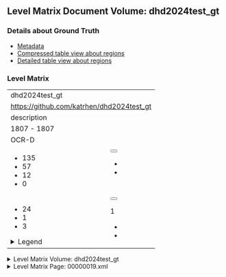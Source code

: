 <script type="text/javascript" charset="utf8" src="lang.js"> </script>
<link rel="stylesheet" href="table_hide.css"/>
<link rel="stylesheet" href="levelparser.css"/>
<div>
   <h2>Level Matrix Document Volume: dhd2024test_gt</h2>
   <h3>Details about Ground Truth</h3>
   <ul>
      <li>
         <a href="metadata">Metadata</a>
      </li>
      <li>
         <a href="table">Compressed table view about regions</a>
      </li>
      <li>
         <a href="overview">Detailed table view about regions</a>
      </li>
   </ul>
</div>
<div>
   <h3>Level Matrix</h3>
   <table class="volumelevel">
      <tr>
         <td class="vname" colspan="2">dhd2024test_gt</td>
      </tr>
      <tr>
         <td class="url" colspan="2">
            <a href="https://github.com/katrhen/dhd2024test_gt">https://github.com/katrhen/dhd2024test_gt</a>
         </td>
      </tr>
      <tr>
         <td class="description" colspan="2">description</td>
      </tr>
      <tr>
         <td class="time" colspan="2">1807 - 1807</td>
      </tr>
      <tr>
         <td class="guidelines" colspan="2">OCR-D</td>
      </tr>
      <tr>
         <td class="char">
            <ul>
               <li class="sumchar">135</li>
               <li class="ssl1">57</li>
               <li class="ssl2">12</li>
               <li class="ssl3">0</li>
            </ul>
         </td>
         <td class="leveldesc">
            <button type="button"
                    class="bilanguage"
                    onclick="changeLanguage()"
                    data-en="Deutsch"
                    data-de="English"> </button>
            <p class="bilanguage"
               data-de="Die Transkription des Korpus entspricht dem Level 1."
               data-en="The Transcription of volume corresponds to level 1."/>
            <ul>
               <li>
                  <a href="https://ocr-d.de/en/gt-guidelines/trans/trGrundsaetze.html">
                     <span class="bilanguage"
                           data-de="Allgemeines zu den Transkriptionslevel"
                           data-en="General explanation of the ground truth levels"/>
                  </a>
               </li>
               <li>
                  <a href="https://ocr-d.de/en/gt-guidelines/trans/tr_level_1_4.html">
                     <span class="bilanguage"
                           data-de="Transkribieren im Level 1."
                           data-en="How to Transcribe in Level 1."/>
                  </a>
                  <br/>
                  <br/>
               </li>
            </ul>
         </td>
      </tr>
      <tr>
         <td>
            <ul class="grid-l">
               <li class="key15">24</li>
               <li class="key16">1</li>
               <li class="key1">3</li>
            </ul>
            <details>
               <summary class="infolegend">Legend</summary>
               <dl class="grid">
                  <dt>TextLine</dt>
                  <dd>TextLine</dd>
                  <dt>Page</dt>
                  <dd>Page</dd>
                  <dt>TxtRegion</dt>
                  <dd>
                     <a href="https://ocr-d.de/en/gt-guidelines/trans/lytextregion.html"
                        target="_blank">TextRegion</a>
                  </dd>
               </dl>
            </details>
         </td>
         <td class="leveldesc">
            <button type="button"
                    class="bilanguage"
                    onclick="changeLanguage()"
                    data-en="Deutsch"
                    data-de="English"> </button>
            <p class="bilanguage"
               data-de="Layout-Transkription entspricht dem Level 1."
               data-en="Layout transcription corresponds to level 1."/>
            <span class="level">1</span>
            <ul>
               <li>
                  <a href="https://ocr-d.de/en/gt-guidelines/trans/structur_gt.html">
                     <span class="bilanguage"
                           data-de="Allgemeines zum Structure Ground Truth"
                           data-en="General explanation of the Structure Ground Truth"/>
                  </a>
               </li>
               <li>
                  <a href="https://ocr-d.de/en/gt-guidelines/trans/ly_level_1_5.html">
                     <span class="bilanguage"
                           data-de="Wie wird im Level 1 das Layout transkribiert."
                           data-en="How to transcribe the layout in Level 1."/>
                  </a>
               </li>
            </ul>
         </td>
      </tr>
   </table>
   <details>
      <summary class="volume">Level Matrix Volume: dhd2024test_gt</summary>
      <table class="volumelevel">
         <tr title="LATIN SMALL LIGATURE FI">
            <td class="l1" char="fi">1</td>
            <td class="l2" char="fi">1</td>
            <td class="l3" char="ﬁ">0</td>
         </tr>
         <tr title="LATIN SMALL LIGATURE LONG S T">
            <td class="l1" char="st">2</td>
            <td class="l2" char="ſt">0</td>
            <td class="l3" char="ﬅ">0</td>
         </tr>
         <tr title="LATIN SMALL LIGATURE ST">
            <td class="l1" char="st">2</td>
            <td class="l2" char="st">2</td>
            <td class="l3" char="ﬆ">0</td>
         </tr>
         <tr title="LATIN SMALL LETTER I WITH CIRCUMFLEX">
            <td class="l1" char="ei">3</td>
            <td class="l2" char="î">0</td>
            <td class="l3" char="î">0</td>
         </tr>
         <tr title="LATIN SMALL LETTER U WITH CIRCUMFLEX">
            <td class="l1" char="au">2</td>
            <td class="l2" char="û">0</td>
            <td class="l3" char="û">0</td>
         </tr>
         <tr title="LATIN SMALL LIGATURE AL">
            <td class="l1" char="al">1</td>
            <td class="l2" char="al">1</td>
            <td class="l3" char="">0</td>
         </tr>
         <tr title="LATIN SMALL LIGATURE AN">
            <td class="l1" char="an">1</td>
            <td class="l2" char="an">1</td>
            <td class="l3" char="">0</td>
         </tr>
         <tr title="LATIN SMALL LIGATURE A SMALL CAPITAL N">
            <td class="l1" char="an">1</td>
            <td class="l2" char="aɴ">0</td>
            <td class="l3" char="">0</td>
         </tr>
         <tr title="LATIN SMALL LIGATURE CH">
            <td class="l1" char="ch">3</td>
            <td class="l2" char="ch">3</td>
            <td class="l3" char="">0</td>
         </tr>
         <tr title="LATIN SMALL LIGATURE EY">
            <td class="l1" char="ey">1</td>
            <td class="l2" char="ey">1</td>
            <td class="l3" char="">0</td>
         </tr>
         <tr title="LATIN SMALL LIGATURE F U WITH DIAERESIS">
            <td class="l1" char="fü">1</td>
            <td class="l2" char="fü">1</td>
            <td class="l3" char="">0</td>
         </tr>
         <tr title="LATIN SMALL LIGATURE GR">
            <td class="l1" char="gr">1</td>
            <td class="l2" char="gr">1</td>
            <td class="l3" char="">0</td>
         </tr>
         <tr title="LATIN SMALL LIGATURE O R ROTUNDA">
            <td class="l1" char="or">2</td>
            <td class="l2" char="oꝛ">0</td>
            <td class="l3" char="">0</td>
         </tr>
         <tr title="LATIN SMALL LIGATURE LONG S DESCENDING T">
            <td class="l1" char="st">2</td>
            <td class="l2" char="ſt">0</td>
            <td class="l3" char="">0</td>
         </tr>
         <tr title="LATIN SMALL LETTER E WITH OGONEK AND MACRON">
            <td class="l1" char="en">3</td>
            <td class="l2" char="ę̄">0</td>
            <td class="l3" char="">0</td>
         </tr>
         <tr title="LATIN SMALL LETTER EU WITH CIRCUMFLEX">
            <td class="l1" char="eu">2</td>
            <td class="l2" char="eu᷍">0</td>
            <td class="l3" char="">0</td>
         </tr>
         <tr title="LATIN SMALL LETTER E WITH LATIN SMALL LETTER I ABOVE">
            <td class="l1" char="ei">3</td>
            <td class="l2" char="eͥ">0</td>
            <td class="l3" char="">0</td>
         </tr>
         <tr title="LATIN SMALL LETTER I WITH LATIN SMALL LETTER E ABOVE">
            <td class="l1" char="ie">5</td>
            <td class="l2" char="iͤ">0</td>
            <td class="l3" char="">0</td>
         </tr>
         <tr title="LATIN SMALL LETTER M WITH LATIN SMALL LETTER E ABOVE">
            <td class="l1" char="me">1</td>
            <td class="l2" char="mͤ">0</td>
            <td class="l3" char="">0</td>
         </tr>
         <tr title="LATIN SMALL LETTER E WITH DIAERESIS AND MACRON">
            <td class="l1" char="en">3</td>
            <td class="l2" char="ë̄">0</td>
            <td class="l3" char="">0</td>
         </tr>
         <tr title="LATIN SMALL LETTER A WITH MACRON AND BREVE">
            <td class="l1" char="an">1</td>
            <td class="l2" char="ā̆">0</td>
            <td class="l3" char="">0</td>
         </tr>
         <tr title="LATIN SMALL LETTER E WITH MACRON AND BREVE">
            <td class="l1" char="en">3</td>
            <td class="l2" char="ē̆">0</td>
            <td class="l3" char="">0</td>
         </tr>
         <tr title="LATIN SMALL LETTER I WITH MACRON AND BREVE">
            <td class="l1" char="in">3</td>
            <td class="l2" char="ī̆">0</td>
            <td class="l3" char="">0</td>
         </tr>
         <tr title="LATIN SMALL LETTER U WITH MACRON AND BREVE">
            <td class="l1" char="un">1</td>
            <td class="l2" char="ū̆">0</td>
            <td class="l3" char="">0</td>
         </tr>
         <tr title="LATIN SMALL LETTER Y WITH MACRON AND BREVE">
            <td class="l1" char="yn">1</td>
            <td class="l2" char="ȳ̆">0</td>
            <td class="l3" char="">0</td>
         </tr>
         <tr title="LATIN SMALL LETTER A WITH MACRON AND ACUTE">
            <td class="l1" char="an">1</td>
            <td class="l2" char="ā́">0</td>
            <td class="l3" char="">0</td>
         </tr>
         <tr title="LATIN SMALL LETTER I WITH MACRON AND ACUTE">
            <td class="l1" char="in">3</td>
            <td class="l2" char="ī́">0</td>
            <td class="l3" char="">0</td>
         </tr>
         <tr title="LATIN SMALL LETTER U WITH MACRON AND ACUTE">
            <td class="l1" char="un">1</td>
            <td class="l2" char="ū́">0</td>
            <td class="l3" char="">0</td>
         </tr>
         <tr title="LATIN SMALL LETTER Y WITH MACRON AND ACUTE">
            <td class="l1" char="yn">1</td>
            <td class="l2" char="ȳ́">0</td>
            <td class="l3" char="">0</td>
         </tr>
         <tr title="COMBINING LATIN SMALL LIGATURE AN">
            <td class="l1" char="an">1</td>
            <td class="l2" char="an">1</td>
            <td class="l3" char="">0</td>
         </tr>
         <tr title="COMBINING LATIN SMALL LIGATURE A SMALL CAPITAL N">
            <td class="l1" char="an">1</td>
            <td class="l2" char="aɴ">0</td>
            <td class="l3" char="">0</td>
         </tr>
      </table>
   </details>
   <details>
      <summary>Level Matrix Page: 00000019.xml</summary>
      <table class="pagelevel">
         <tr>
            <td class="dname" colspan="2">00000019.xml</td>
         </tr>
         <tr>
            <td class="char">
               <ul class="suml">
                  <li class="sumchar">135</li>
                  <li class="sl1">57</li>
                  <li class="sl2">12</li>
                  <li class="sl3">0</li>
               </ul>
            </td>
            <td class="leveldesc" colspan="3">
               <button type="button"
                       class="bilanguage"
                       onclick="changeLanguage()"
                       data-en="Deutsch"
                       data-de="English"> </button>
               <p class="bilanguage"
                  data-de="Transkription entspricht dem Level 1"
                  data-en="Transcription corresponds to level 1"/>
               <span class="level">1</span>
               <ul>
                  <li>
                     <a href="https://ocr-d.de/en/gt-guidelines/trans/trGrundsaetze.html">
                        <span class="bilanguage"
                              data-de="Allgemeines zu den Transkriptionslevel"
                              data-en="General explanation of the ground truth levels"/>
                     </a>
                  </li>
                  <li>
                     <a href="https://ocr-d.de/en/gt-guidelines/trans/tr_level_1_4.html">
                        <span class="bilanguage"
                              data-de="Wie wird im Level 1 transkribiert."
                              data-en="How to transcribe in Level 1."/>
                     </a>
                  </li>
               </ul>
            </td>
         </tr>
         <tr title="LATIN SMALL LIGATURE FI">
            <td class="l1" char="fi">1</td>
            <td class="l2" char="fi">1</td>
            <td class="l3" char="ﬁ">0</td>
         </tr>
         <tr title="LATIN SMALL LIGATURE LONG S T">
            <td class="l1" char="st">2</td>
            <td class="l2" char="ſt">0</td>
            <td class="l3" char="ﬅ">0</td>
         </tr>
         <tr title="LATIN SMALL LIGATURE ST">
            <td class="l1" char="st">2</td>
            <td class="l2" char="st">2</td>
            <td class="l3" char="ﬆ">0</td>
         </tr>
         <tr title="LATIN SMALL LETTER I WITH CIRCUMFLEX">
            <td class="l1" char="ei">3</td>
            <td class="l2" char="î">0</td>
            <td class="l3" char="î">0</td>
         </tr>
         <tr title="LATIN SMALL LETTER U WITH CIRCUMFLEX">
            <td class="l1" char="au">2</td>
            <td class="l2" char="û">0</td>
            <td class="l3" char="û">0</td>
         </tr>
         <tr title="LATIN SMALL LIGATURE AL">
            <td class="l1" char="al">1</td>
            <td class="l2" char="al">1</td>
            <td class="l3" char="">0</td>
         </tr>
         <tr title="LATIN SMALL LIGATURE AN">
            <td class="l1" char="an">1</td>
            <td class="l2" char="an">1</td>
            <td class="l3" char="">0</td>
         </tr>
         <tr title="LATIN SMALL LIGATURE A SMALL CAPITAL N">
            <td class="l1" char="an">1</td>
            <td class="l2" char="aɴ">0</td>
            <td class="l3" char="">0</td>
         </tr>
         <tr title="LATIN SMALL LIGATURE CH">
            <td class="l1" char="ch">3</td>
            <td class="l2" char="ch">3</td>
            <td class="l3" char="">0</td>
         </tr>
         <tr title="LATIN SMALL LIGATURE EY">
            <td class="l1" char="ey">1</td>
            <td class="l2" char="ey">1</td>
            <td class="l3" char="">0</td>
         </tr>
         <tr title="LATIN SMALL LIGATURE F U WITH DIAERESIS">
            <td class="l1" char="fü">1</td>
            <td class="l2" char="fü">1</td>
            <td class="l3" char="">0</td>
         </tr>
         <tr title="LATIN SMALL LIGATURE GR">
            <td class="l1" char="gr">1</td>
            <td class="l2" char="gr">1</td>
            <td class="l3" char="">0</td>
         </tr>
         <tr title="LATIN SMALL LIGATURE O R ROTUNDA">
            <td class="l1" char="or">2</td>
            <td class="l2" char="oꝛ">0</td>
            <td class="l3" char="">0</td>
         </tr>
         <tr title="LATIN SMALL LIGATURE LONG S DESCENDING T">
            <td class="l1" char="st">2</td>
            <td class="l2" char="ſt">0</td>
            <td class="l3" char="">0</td>
         </tr>
         <tr title="LATIN SMALL LETTER E WITH OGONEK AND MACRON">
            <td class="l1" char="en">3</td>
            <td class="l2" char="ę̄">0</td>
            <td class="l3" char="">0</td>
         </tr>
         <tr title="LATIN SMALL LETTER EU WITH CIRCUMFLEX">
            <td class="l1" char="eu">2</td>
            <td class="l2" char="eu᷍">0</td>
            <td class="l3" char="">0</td>
         </tr>
         <tr title="LATIN SMALL LETTER E WITH LATIN SMALL LETTER I ABOVE">
            <td class="l1" char="ei">3</td>
            <td class="l2" char="eͥ">0</td>
            <td class="l3" char="">0</td>
         </tr>
         <tr title="LATIN SMALL LETTER I WITH LATIN SMALL LETTER E ABOVE">
            <td class="l1" char="ie">5</td>
            <td class="l2" char="iͤ">0</td>
            <td class="l3" char="">0</td>
         </tr>
         <tr title="LATIN SMALL LETTER M WITH LATIN SMALL LETTER E ABOVE">
            <td class="l1" char="me">1</td>
            <td class="l2" char="mͤ">0</td>
            <td class="l3" char="">0</td>
         </tr>
         <tr title="LATIN SMALL LETTER E WITH DIAERESIS AND MACRON">
            <td class="l1" char="en">3</td>
            <td class="l2" char="ë̄">0</td>
            <td class="l3" char="">0</td>
         </tr>
         <tr title="LATIN SMALL LETTER A WITH MACRON AND BREVE">
            <td class="l1" char="an">1</td>
            <td class="l2" char="ā̆">0</td>
            <td class="l3" char="">0</td>
         </tr>
         <tr title="LATIN SMALL LETTER E WITH MACRON AND BREVE">
            <td class="l1" char="en">3</td>
            <td class="l2" char="ē̆">0</td>
            <td class="l3" char="">0</td>
         </tr>
         <tr title="LATIN SMALL LETTER I WITH MACRON AND BREVE">
            <td class="l1" char="in">3</td>
            <td class="l2" char="ī̆">0</td>
            <td class="l3" char="">0</td>
         </tr>
         <tr title="LATIN SMALL LETTER U WITH MACRON AND BREVE">
            <td class="l1" char="un">1</td>
            <td class="l2" char="ū̆">0</td>
            <td class="l3" char="">0</td>
         </tr>
         <tr title="LATIN SMALL LETTER Y WITH MACRON AND BREVE">
            <td class="l1" char="yn">1</td>
            <td class="l2" char="ȳ̆">0</td>
            <td class="l3" char="">0</td>
         </tr>
         <tr title="LATIN SMALL LETTER A WITH MACRON AND ACUTE">
            <td class="l1" char="an">1</td>
            <td class="l2" char="ā́">0</td>
            <td class="l3" char="">0</td>
         </tr>
         <tr title="LATIN SMALL LETTER I WITH MACRON AND ACUTE">
            <td class="l1" char="in">3</td>
            <td class="l2" char="ī́">0</td>
            <td class="l3" char="">0</td>
         </tr>
         <tr title="LATIN SMALL LETTER U WITH MACRON AND ACUTE">
            <td class="l1" char="un">1</td>
            <td class="l2" char="ū́">0</td>
            <td class="l3" char="">0</td>
         </tr>
         <tr title="LATIN SMALL LETTER Y WITH MACRON AND ACUTE">
            <td class="l1" char="yn">1</td>
            <td class="l2" char="ȳ́">0</td>
            <td class="l3" char="">0</td>
         </tr>
         <tr title="COMBINING LATIN SMALL LIGATURE AN">
            <td class="l1" char="an">1</td>
            <td class="l2" char="an">1</td>
            <td class="l3" char="">0</td>
         </tr>
         <tr title="COMBINING LATIN SMALL LIGATURE A SMALL CAPITAL N">
            <td class="l1" char="an">1</td>
            <td class="l2" char="aɴ">0</td>
            <td class="l3" char="">0</td>
         </tr>
      </table>
   </details>
</div>

